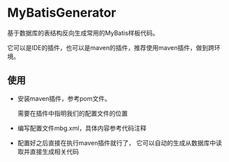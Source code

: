 # MyBatisGenerator
基于数据库的表结构反向生成常用的MyBatis样板代码。

它可以是IDE的插件，也可以是maven的插件，推荐使用maven插件，做到跨环境。


## 使用

- 安装maven插件，参考pom文件。
  
  需要在插件中指明我们的配置文件的位置
  
- 编写配置文件mbg.xml，具体内容参考代码注释

-  配置好之后直接在执行maven插件就行了，
它可以自动的生成从数据库中读取并直接生成相关代码

